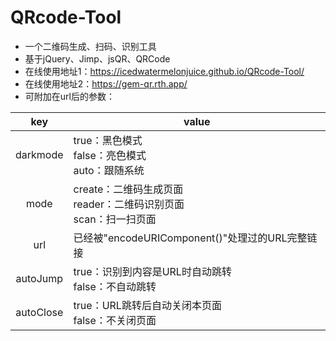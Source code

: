 # QRcode-Tool
* 一个二维码生成、扫码、识别工具
* 基于jQuery、Jimp、jsQR、QRCode
* 在线使用地址1：https://icedwatermelonjuice.github.io/QRcode-Tool/
* 在线使用地址2：https://gem-qr.rth.app/
* 可附加在url后的参数：  

|key|value|
|:-:|-----|
|darkmode|true：黑色模式<br>false：亮色模式<br>auto：跟随系统|
|mode|create：二维码生成页面<br>reader：二维码识别页面<br>scan：扫一扫页面|
|url|已经被"encodeURIComponent()"处理过的URL完整链接|
|autoJump|true：识别到内容是URL时自动跳转<br>false：不自动跳转|
|autoClose|true：URL跳转后自动关闭本页面<br>false：不关闭页面|
